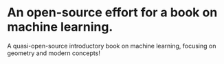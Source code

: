 # An open-source effort for a book on machine learning.

A quasi-open-source introductory book on machine learning, focusing on geometry and modern concepts!
